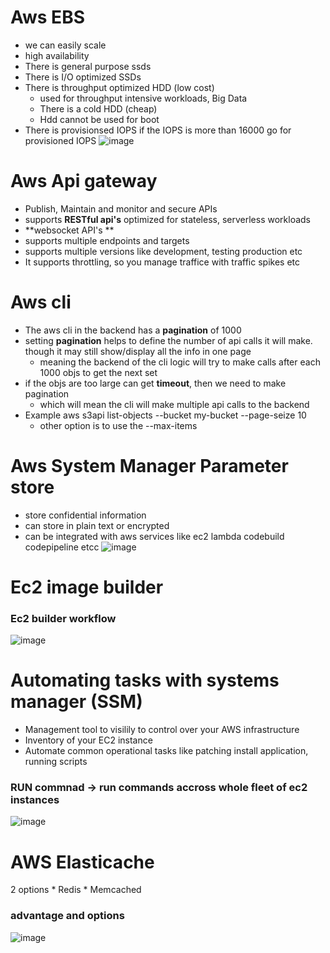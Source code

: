 # Aws EBS
* we can easily scale
* high availability
* There is general purpose ssds
* There is I/O optimized SSDs
* There is throughput optimized HDD (low cost)
    * used for throughput intensive workloads, Big Data
    * There is a cold HDD (cheap)
    * Hdd cannot be used for boot 
* There is provisionsed IOPS if the IOPS is more than 16000 go for provisioned IOPS
![image](https://github.com/ronitwilson/aws_developer-cert/assets/9934360/0a202e87-11b1-429c-9909-fbb67fddee32)

# Aws Api gateway
* Publish, Maintain and monitor and secure APIs
* supports **RESTful api's** optimized for stateless, serverless workloads
* **websocket API's **
* supports multiple endpoints and targets
* supports multiple versions like development, testing production etc
* It supports throttling, so you manage traffice with traffic spikes etc 

# Aws cli
* The aws cli in the backend has a **pagination** of 1000
* setting **pagination** helps to define the number of api calls it will make. though it may still show/display all the info in one page
    * meaning the backend of the cli logic will try to make calls after each 1000 objs to get the next set
* if the objs are too large can get **timeout**,  then we need to make pagination
    * which will mean the cli will make multiple api calls to the backend
* Example aws s3api list-objects --bucket my-bucket --page-seize 10
    * other option is to use the --max-items

# Aws System Manager Parameter store
* store confidential information
* can store in plain text or encrypted
* can be integrated with aws services like ec2 lambda codebuild codepipeline etcc
![image](https://github.com/user-attachments/assets/8eb7cfc8-5559-4f8a-ac23-46ef282e4eae)



# Ec2 image builder
### Ec2 builder workflow
![image](https://github.com/ronitwilson/aws_developer-cert/assets/9934360/769d1d02-9255-47b6-924a-cf7d4967682f)

# Automating tasks with systems manager (SSM)
* Management tool to visilily to control over your AWS infrastructure
* Inventory of your EC2 instance
* Automate common operational tasks like patching install application, running scripts

### RUN commnad -> run commands accross whole fleet of ec2 instances
![image](https://github.com/ronitwilson/aws_developer-cert/assets/9934360/ec2b7e01-b3ef-4c00-9b0d-822920079155)

# AWS Elasticache
2 options 
    * Redis
    * Memcached
### advantage and options
![image](https://github.com/user-attachments/assets/0feff20f-ad06-4378-af10-996fcf963c5c)

